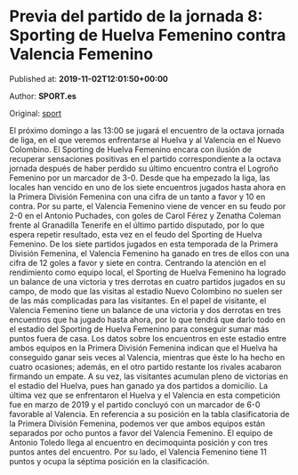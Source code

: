 
# Previa del partido de la jornada 8: Sporting de Huelva Femenino contra Valencia Femenino

Published at: **2019-11-02T12:01:50+00:00**

Author: **SPORT.es**

Original: [sport](https://www.sport.es/es/noticias/futbol-femenino/previa-del-partido-de-la-jornada-8-sporting-de-huelva-femenino-contra-valencia-femenino-7711367)

El próximo domingo a las 13:00 se jugará el encuentro de la octava jornada de liga, en el que veremos enfrentarse al Huelva y al Valencia en el Nuevo Colombino.
El Sporting de Huelva Femenino encara con ilusión de recuperar sensaciones positivas en el partido correspondiente a la octava jornada después de haber perdido su último encuentro contra el Logroño Femenino por un marcador de 3-0. Desde que ha empezado la liga, las locales han vencido en uno de los siete encuentros jugados hasta ahora en la Primera División Femenina con una cifra de un tanto a favor y 10 en contra.
Por su parte, el Valencia Femenino viene de vencer en su feudo por 2-0 en el Antonio Puchades, con goles de Carol Férez y Zenatha Coleman frente al Granadilla Tenerife en el último partido disputado, por lo que espera repetir resultado, esta vez en el feudo del Sporting de Huelva Femenino. De los siete partidos jugados en esta temporada de la Primera División Femenina, el Valencia Femenino ha ganado en tres de ellos con una cifra de 12 goles a favor y siete en contra.
Centrando la atención en el rendimiento como equipo local, el Sporting de Huelva Femenino ha logrado un balance de una victoria y tres derrotas en cuatro partidos jugados en su campo, de modo que las visitas al estadio Nuevo Colombino no suelen ser de las más complicadas para las visitantes. En el papel de visitante, el Valencia Femenino tiene un balance de una victoria y dos derrotas en tres encuentros que ha jugado hasta ahora, por lo que tendrá que darlo todo en el estadio del Sporting de Huelva Femenino para conseguir sumar más puntos fuera de casa.
Los datos sobre los encuentros en este estadio entre ambos equipos en la Primera División Femenina indican que el Huelva ha conseguido ganar seis veces al Valencia, mientras que éste lo ha hecho en cuatro ocasiones; además, en el otro partido restante los rivales acabaron firmando un empate. A su vez, las visitantes acumulan pleno de victorias en el estadio del Huelva, pues han ganado ya dos partidos a domicilio. La última vez que se enfrentaron el Huelva y el Valencia en esta competición fue en marzo de 2019 y el partido concluyó con un marcador de 6-0 favorable al Valencia.
En referencia a su posición en la tabla clasificatoria de la Primera División Femenina, podemos ver que ambos equipos están separados por ocho puntos a favor del Valencia Femenino. El equipo de Antonio Toledo llega al encuentro en decimoquinta posición y con tres puntos antes del encuentro. Por su lado, el Valencia Femenino tiene 11 puntos y ocupa la séptima posición en la clasificación.
